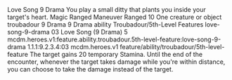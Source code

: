 <ability>
  <name>Love Song</name>
  <cost>9 Drama</cost>
  <flavor>You play a small ditty that plants you inside your target&apos;s heart.</flavor>
  <keywords>
    <keyword>Magic</keyword>
    <keyword>Ranged</keyword>
  </keywords>
  <type>Maneuver</type>
  <distance>Ranged 10</distance>
  <target>One creature or object</target>
  <metadata>
    <class>troubadour</class>
    <cost>9 Drama</cost>
    <cost_amount>9</cost_amount>
    <cost_resource>Drama</cost_resource>
    <feature_type>ability</feature_type>
    <file_dpath>Troubadour/5th-Level Features</file_dpath>
    <item_id>love-song-9-drama</item_id>
    <item_index>03</item_index>
    <item_name>Love Song (9 Drama)</item_name>
    <level>5</level>
    <scc>mcdm.heroes.v1:feature.ability.troubadour.5th-level-feature:love-song-9-drama</scc>
    <scdc>1.1.1:9.2.3.4:03</scdc>
    <source>mcdm.heroes.v1</source>
    <type>feature/ability/troubadour/5th-level-feature</type>
  </metadata>
  <effects>
    <effect type="mundane">The target gains 20 temporary Stamina. Until the end of the encounter, whenever the target takes damage while you&apos;re within distance, you can choose to take the damage instead of the target.</effect>
  </effects>
</ability>
